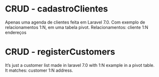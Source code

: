 # CRUD - cadastroClientes

Apenas uma agenda de clientes feita em Laravel 7.0. Com exemplo de relacionamentos 1:N, em uma tabela pivot. Relacionamentos: cliente 1:N endereços 


# CRUD - registerCustomers

It’s just a customer list made in laravel 7.0 with 1:N example in a pivot table. It matches: customer 1:N address.
